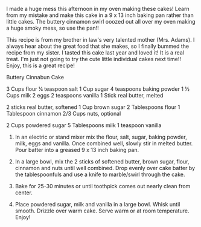 I made a huge mess this afternoon in my oven making these cakes! Learn from my mistake and make this cake in a 9 x 13 inch baking pan rather than little cakes. The buttery cinnamon swirl ooozed out all over my oven making a huge smoky mess, so use the pan!!

This recipe is from my brother in law's very talented mother (Mrs. Adams). I always hear about the great food that she makes, so I finally bummed the recipe from my sister. I tasted this cake last year and loved it! It is a real treat. I'm just not going to try the cute little individual cakes next time!! Enjoy, this is a great recipe!

Buttery Cinnabun Cake

3 Cups flour
¼ teaspoon salt
1 Cup sugar
4 teaspoons baking powder
1 ½ Cups milk
2 eggs
2 teaspoons vanilla
1 Stick real butter, melted

2 sticks real butter, softened
1 Cup brown sugar
2 Tablespoons flour
1 Tablespoon cinnamon
2/3 Cups nuts, optional

2 Cups powdered sugar
5 Tablespoons milk
1 teaspoon vanilla

1. In an electric or stand mixer mix the flour, salt, sugar, baking powder, milk, eggs and vanilla. Once combined well, slowly stir in melted butter. Pour batter into a greased 9 x 13 inch baking pan.

2. In a large bowl, mix the 2 sticks of softened butter, brown sugar, flour, cinnamon and nuts until well combined. Drop evenly over cake batter by the tablespoonfuls and use a knife to marble/swirl through the cake.

3. Bake for 25-30 minutes or until toothpick comes out nearly clean from center.

4. Place powdered sugar, milk and vanilla in a large bowl. Whisk until smooth. Drizzle over warm cake. Serve warm or at room temperature. Enjoy!